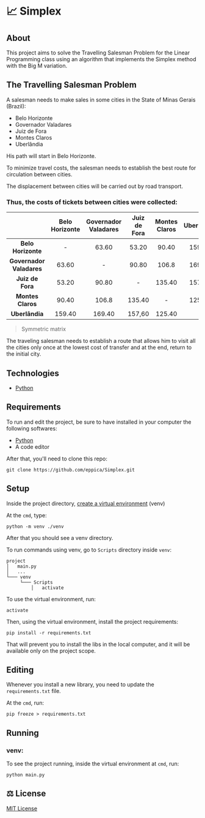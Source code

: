 # :chart_with_upwards_trend: Simplex

## About

This project aims to solve the Travelling Salesman Problem for the Linear Programming class using an algorithm that implements the Simplex method with the Big M variation.

## The Travelling Salesman Problem

A salesman needs to make sales in some cities in the State of Minas Gerais (Brazil): 
- Belo Horizonte
- Governador Valadares
- Juiz de Fora
- Montes Claros
- Uberlândia

His path will start in Belo Horizonte.

To minimize travel costs, the salesman needs to establish the best route for circulation between cities.

The displacement between cities will be carried out by road transport. 

### Thus, the costs of tickets between cities were collected:
|                          | Belo Horizonte  |Governador Valadares   |  Juiz de Fora | Montes Claros  | Uberlândia  |
|  :---------:             | :---------:     | :---------:           | :---------:   |    :---------: | :---------: |
| **Belo Horizonte**       |     -           | 63.60                 | 53.20         | 90.40          | 159.40      |
| **Governador Valadares** |      63.60      | -                     | 90.80         | 106.8          | 169.40      |
| **Juiz de Fora**         |    53.20        |  90.80                | -             | 135.40         | 157,60      |
| **Montes Claros**        |    90.40        |        106.8          | 135.40        | -              | 125.40      |
| **Uberlândia**           |   159.40        | 169.40                | 157,60        | 125.40         | -           |
> Symmetric matrix 

The traveling salesman needs to establish a route that allows him to visit all the cities only once at the lowest cost of transfer and at the end, return to the initial city. 

## Technologies

- [Python](https://www.python.org)


## Requirements

To run and edit the project, be sure to have installed in your computer the following softwares:

- [Python](https://www.python.org/downloads/)
- A code editor

After that, you'll need to clone this repo:

```
git clone https://github.com/eppica/Simplex.git
```

## Setup

Inside the project directory, [create a virtual environment](https://docs.python.org/3/library/venv.html) (venv)

At the ```cmd```, type:

```
python -m venv ./venv
```

After that you should see a venv directory.

To run commands using venv, go to ```Scripts``` directory inside ```venv```:
```
project
│   main.py
│   ...
└─── venv
     └─── Scripts
         │   activate
```
To use the virtual environment, run:

```
activate
```
Then, using the virtual environment, install the project requirements:

```
pip install -r requirements.txt
```

That will prevent you to install the libs in the local computer, and it will be available only on the project scope.  

## Editing

Whenever you install a new library, you need to update the ```requirements.txt``` file.

At the ```cmd```, run:
```
pip freeze > requirements.txt
```
## Running

### venv:
To see the project running, inside the virtual environment at ```cmd```, run:
```
python main.py
```

## :balance_scale: License

[MIT License](https://github.com/eppica/Simplex/blob/main/LICENSE)
